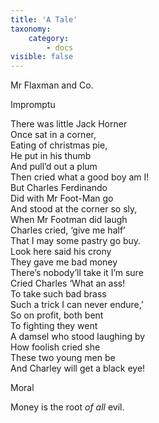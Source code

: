 ```yaml
---
title: 'A Tale'
taxonomy:
    category:
        - docs
visible: false
---
```


<div class="author">Mr Flaxman and Co.</div>

<span class="title">Impromptu</span>  
  
There was little Jack Horner  
Once sat in a corner,  
Eating of christmas pie,  
He put in his thumb  
And pull’d out a plum  
Then cried what a good boy am I!  
But Charles Ferdinando  
Did with Mr Foot-Man go  
And stood at the corner so sly,  
When Mr Footman did laugh  
Charles cried, ‘give me half’  
That I may some pastry go buy.  
Look here said his crony  
They gave me bad money  
There’s nobody’ll take it I’m sure  
Cried Charles ‘What an ass!  
To take such bad brass  
Such a trick I can never endure,’  
So on profit, both bent  
To fighting they went  
A damsel who stood laughing by  
How foolish cried she  
These two young men be  
And Charley will get a black eye!  
  
Moral  
  
Money is the root _of all_ evil.